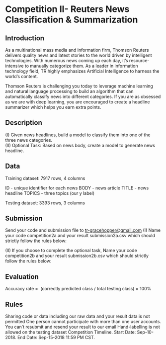 # Competition II- Reuters News Classification & Summarization
## Introduction 

As a multinational mass media and information firm, Thomson Reuters delivers quality news and latest stories to the world driven by intelligent technologies. With numerous news coming up each day, it’s resource-intensive to manually categorize them. As a leader in information technology field, TR highly emphasizes Artificial Intelligence to harness the world’s content.

Thomson Reuters is challenging you today to leverage machine learning and natural language processing to build an algorithm that can automatically classify news into different categories. If you are as obsessed as we are with deep learning, you are encouraged to create a headline summarizer which helps you earn extra points. 

## Description
(I) Given news headlines, build a model to classify them into one of the three news categories.  
(II) Optional Task: Based on news body, create a model to generate news headline.   

## Data
Training dataset:  7917 rows, 4 columns

ID     -    unique identifier for each news
BODY   -    news article
TITLE  -    news headline
TOPICS -    three topics (our y label)

Testing dataset:   3393 rows, 3 columns

## Submission 
Send your code and submission file to tr-gracehopper@gmail.com 
(I) Name your code competition2a and your result submission2a.csv which should strictly follow the rules below:


(II) If you choose to complete the optional task, Name your code competition2b and your result submission2b.csv which should strictly follow the rules below:


## Evaluation
Accuracy rate =  (correctly predicted class / total testing class) × 100%

## Rules
Sharing code or data including our raw data and your result data is not permitted
One person cannot participate with more than one user accounts.  You can’t resubmit and resend your result to our email
Hand-labelling is not allowed on the testing dataset
Competition Timeline.  Start Date: Sep-10-2018.  End Date: Sep-15-2018 11:59 PM CST. 
